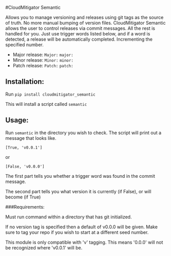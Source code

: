#CloudMitigator Semantic

Allows you to manage versioning and releases using git tags as the source of truth. No more manual bumping
of version files. CloudMitigator Semantic allows the user to control releases via commit messages. All the rest is handled for you.
Just use trigger words listed below, and if a word is detected, a release will be automatically completed. Incrementing the specified number.

- Major release: `Major:` `major:`
- Minor release: `Minor:` `minor:`
- Patch release: `Patch:` `patch:`

## Installation:

Run `pip install cloudmitigator_semantic`

This will install a script called `semantic`

## Usage:

Run `semantic` in the directory you wish to check. The script will print out a message that looks like.

    [True, 'v0.0.1']
    
or

    [False, 'v0.0.0']
    
The first part tells you whether a trigger word was found in the commit message.

The second part tells you what version it is currently (if False), or will become (if True)

###Requirements:

Must run command within a directory that has git initialized.

If no version tag is specified then a default of v0.0.0 will be given. Make sure to tag your repo if you wish to start at a different seed number.

This module is only compatible with 'v' tagging. This means '0.0.0' will not be recognized where 'v0.0.1' will be.